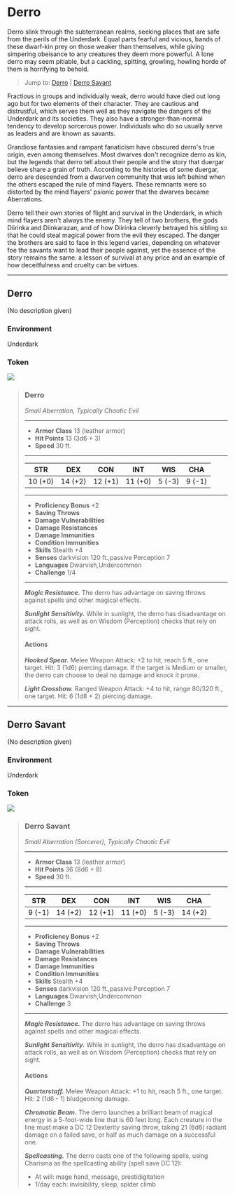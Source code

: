 # Derro
Derro slink through the subterranean realms, seeking places that are safe from the perils of the Underdark. Equal parts fearful and vicious, bands of these dwarf-kin prey on those weaker than themselves, while giving simpering obeisance to any creatures they deem more powerful. A lone derro may seem pitiable, but a cackling, spitting, growling, howling horde of them is horrifying to behold.

> Jump to: [Derro](Derro.md#derro) | [Derro Savant](Derro.md#derro-savant)

Fractious in groups and individually weak, derro would have died out long ago but for two elements of their character. They are cautious and distrustful, which serves them well as they navigate the dangers of the Underdark and its societies. They also have a stronger-than-normal tendency to develop sorcerous power. Individuals who do so usually serve as leaders and are known as savants.

Grandiose fantasies and rampant fanaticism have obscured derro's true origin, even among themselves. Most dwarves don't recognize derro as kin, but the legends that derro tell about their people and the story that duergar believe share a grain of truth. According to the histories of some duergar, derro are descended from a dwarven community that was left behind when the others escaped the rule of mind flayers. These remnants were so distorted by the mind flayers' psionic power that the dwarves became Aberrations.

Derro tell their own stories of flight and survival in the Underdark, in which mind flayers aren't always the enemy. They tell of two brothers, the gods Diirinka and Diinkarazan, and of how Diirinka cleverly betrayed his sibling so that he could steal magical power from the evil they escaped. The danger the brothers are said to face in this legend varies, depending on whatever foe the savants want to lead their people against, yet the essence of the story remains the same: a lesson of survival at any price and an example of how deceitfulness and cruelty can be virtues.

---

## Derro
(No description given)

### Environment
Underdark

### Token
![](Derro-Token.png)

>### Derro
>*Small Aberration, Typically Chaotic Evil*
>___
>- **Armor Class** 13 (leather armor)
>- **Hit Points** 13 (3d6 + 3)
>- **Speed** 30 ft.
>___
>|**STR**|**DEX**|**CON**|**INT**|**WIS**|**CHA**|
>|:---:|:---:|:---:|:---:|:---:|:---:|
>|10 (+0)|14 (+2)|12 (+1)|11 (+0)|5 (-3)|9 (-1)|
>
>___
>- **Proficiency Bonus** +2
>- **Saving Throws** 
>- **Damage Vulnerabilities** 
>- **Damage Resistances** 
>- **Damage Immunities** 
>- **Condition Immunities** 
>- **Skills** Stealth +4
>- **Senses** darkvision 120 ft.,passive Perception 7
>- **Languages** Dwarvish,Undercommon
>- **Challenge** 1/4
>___
>***Magic Resistance.*** The derro has advantage on saving throws against spells and other magical effects.
>
>***Sunlight Sensitivity.*** While in sunlight, the derro has disadvantage on attack rolls, as well as on Wisdom (Perception) checks that rely on sight.
>
>#### Actions
>***Hooked Spear.*** Melee Weapon Attack: +2 to hit, reach 5 ft., one target. Hit: 3 (1d6) piercing damage. If the target is Medium or smaller, the derro can choose to deal no damage and knock it prone.
>
>***Light Crossbow.*** Ranged Weapon Attack: +4 to hit, range 80/320 ft., one target. Hit: 6 (1d8 + 2) piercing damage.
>

---

## Derro Savant
(No description given)

### Environment
Underdark

### Token
![](DerroSavant-Token.png)

>### Derro Savant
>*Small Aberration (Sorcerer), Typically Chaotic Evil*
>___
>- **Armor Class** 13 (leather armor)
>- **Hit Points** 36 (8d6 + 8)
>- **Speed** 30 ft.
>___
>|**STR**|**DEX**|**CON**|**INT**|**WIS**|**CHA**|
>|:---:|:---:|:---:|:---:|:---:|:---:|
>|9 (-1)|14 (+2)|12 (+1)|11 (+0)|5 (-3)|14 (+2)|
>
>___
>- **Proficiency Bonus** +2
>- **Saving Throws** 
>- **Damage Vulnerabilities** 
>- **Damage Resistances** 
>- **Damage Immunities** 
>- **Condition Immunities** 
>- **Skills** Stealth +4
>- **Senses** darkvision 120 ft.,passive Perception 7
>- **Languages** Dwarvish,Undercommon
>- **Challenge** 3
>___
>***Magic Resistance.*** The derro has advantage on saving throws against spells and other magical effects.
>
>***Sunlight Sensitivity.*** While in sunlight, the derro has disadvantage on attack rolls, as well as on Wisdom (Perception) checks that rely on sight.
>
>#### Actions
>***Quarterstaff.*** Melee Weapon Attack: +1 to hit, reach 5 ft., one target. Hit: 2 (1d6 - 1) bludgeoning damage.
>
>***Chromatic Beam.*** The derro launches a brilliant beam of magical energy in a 5-foot-wide line that is 60 feet long. Each creature in the line must make a DC 12 Dexterity saving throw, taking 21 (6d6) radiant damage on a failed save, or half as much damage on a successful one.
>
>***Spellcasting.*** The derro casts one of the following spells, using Charisma as the spellcasting ability (spell save DC 12):
>
>* At will: mage hand, message, prestidigitation
>* 1/day each: invisibility, sleep, spider climb
>


